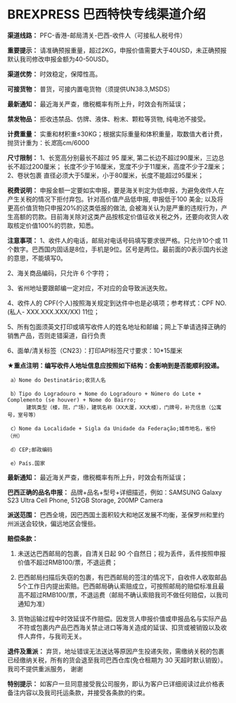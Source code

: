 # BREXPRESS 巴西特快专线渠道介绍

**渠道线路：** PFC-香港-邮局清关-巴西-收件人（可接私人税号件）

**重要提示：** 请准确预报重量，超过2KG，申报价值需要大于40USD，未正确预报默认我司修改申报金额为40-50USD。

**渠道优势：** 时效稳定，保障性高。

**可接货物：** 普货，可接内置电货物（须提供UN38.3,MSDS）

**最新通知：** 最近海关严查，缴税概率有所上升，时效会有所延误；

**禁发物品：** 拒收违禁品、仿牌、液体、粉末、颗粒等货物, 纯电池不接受。

**计费重量：** 实重和材积重≤30KG；根据实际重量和体积重量，取数值大者计费，抛货计重为：长*宽*高cm/6000

**尺寸限制：**
1、长宽高分别最长不超过 95 厘米, 第二长边不超过90厘米，三边总长不超过200厘米；
长度不少于16厘米，宽度不少于11厘米，高度不少于2厘米；
2、卷状包裹 直径必须大于5厘米，小于80厘米，长度不能超过95厘米；

**税费说明：** 申报金额一定要如实申报，要是海关判定为低申报，为避免收件人在产生关税的情况下拒付弃包。针对高价值产品低申报, 申报低于100 美金; 以及将更高价值货物只申报20%的这类低报的做法, 会被海关认为是严重的违规行为，产生高额的罚款。目前海关除对这类产品按核定价值征收关税之外，还要向收货人收取核定价值100%的罚款，知悉。

**注意事项：**
1、收件人的电话，邮局对电话号码填写要求很严格。只允许10个或 11个数字。巴西国内固话是8位，手机是9位。区号是两位。最前面的0表示国内长途的意思，不能填写0。

2、海关商品编码，只允许 6 个字符；

3、省州地址要跟邮编一定对应，不对应的会导致派送失败。

4、收件人的 CPF(个人)按照海关规定到达件中也是必填项；参考样式：CPF NO. (私人- XXX.XXX.XXX/XX) 11位；

5、所有包面须英文打印或填写收件人的姓名地址和邮编；网上下单请选择正确的销售产品，否则走错渠道，自行负责

6、面单/清关标签（CN23）：打印API标签尺寸要求：10*15厘米

**★重点注明：编写收件人地址信息应按照如下结构：会影响到是否能顺利投递。**

     a）Nome do Destinatário;收货人名

     b）Tipo do Logradouro + Nome do Logradouro + Número do Lote + Complemento (se houver) + Nome do Bairro;
          建筑类型（楼，院，广场），建筑名称（XX大厦，XX大楼），门牌号，补充信息（公寓号，室号等）

     c）Nome da Localidade + Sigla da Unidade da Federação;城市地名，省份（州）

     d）CEP;邮政编码

     e）País.国家

**最新通知：** 最近海关严查，缴税概率有所上升，时效会有所延误；

**巴西正确的品名申报：** 品牌+品名+型号+详细描述，例如：SAMSUNG Galaxy S23 Ultra Cell Phone,  512GB Storage, 200MP Camera

**派送范围：** 巴西全境，因巴西国土面积较大和地区发展不均衡，圣保罗州和里约州派送会较快，偏远地区会慢些。

**赔偿条款：**
1. 未送达巴西邮局的包裹，自清关日起 90 个自然日；视为丢件，丢件按照申报价值不超过RMB100/票，不退运费；

2. 巴西邮局扫描后失窃的包裹，有巴西邮局的签注的情况下，自收件人收取邮品5个工作日内提出索赔。巴西邮局确认索赔成立，可按照邮局的赔偿标准且最高不超过RMB100/票，不退运费（邮局不确认索赔我司不做任何赔偿，以我司通知为准）

3. 货物运输过程中时效延误不作赔偿。因发货人申报价值或申报品名与实际产品不符或包裹内产品巴西海关禁止进口等海关造成的延误、扣货或被销毁以及收件人弃件，与我司无关。

**退件及重派：** 弃货，地址错误无法送达等原因产生投递失败，需缴纳关税的包裹已经缴纳关税，所有的货会退至我司巴西仓库(免仓租期为 30 天超时默认销毁）。我司不提供重派服务， 谢谢

**特别提示：** 如客户一旦同意接受我公司服务，即认为客户已详细阅读过此价格表备注内容以及我司托运条款，并接受各条款的约束。